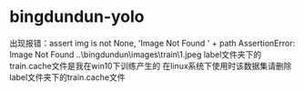 # bingdundun-yolo
出现报错：assert img is not None, 'Image Not Found ' + path AssertionError: Image Not Found ..\bingdundun\images\train\1.jpeg
label文件夹下的train.cache文件是我在win10下训练产生的
在linux系统下使用时该数据集请删除label文件夹下的train.cache文件
